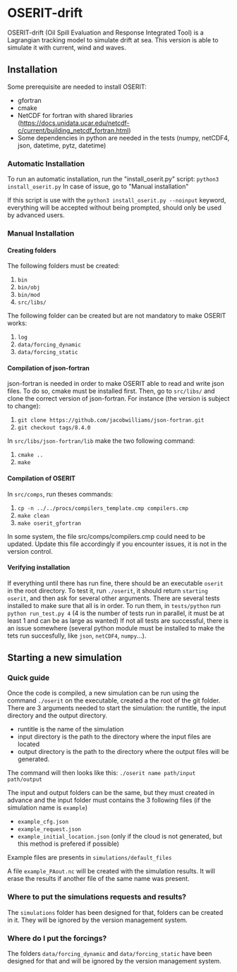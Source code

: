 # OSERIT-drift

OSERIT-drift (Oil Spill Evaluation and Response Integrated Tool) is a Lagrangian tracking model to simulate drift at sea. This version is able to simulate it with current, wind and waves.

## Installation

Some prerequisite are needed to install OSERIT:

- gfortran
- cmake
- NetCDF for fortran  with shared libraries (<https://docs.unidata.ucar.edu/netcdf-c/current/building_netcdf_fortran.html>)
- Some dependencies in python are needed in the tests (numpy, netCDF4, json, datetime, pytz, datetime)

### Automatic Installation

To run an automatic installation, run the "install_oserit.py" script: `python3 install_oserit.py`
In case of issue, go to "Manual installation"

If this script is use with the `python3 install_oserit.py --noinput` keyword, everything will be accepted without being prompted, should only be used by advanced users.

### Manual  Installation

#### Creating folders

The following folders must be created:

 1. `bin`
 2. `bin/obj`
 3. `bin/mod`
 4. `src/libs/`

The following folder can be created but are not mandatory to make OSERIT works:

 1. `log`
 2. `data/forcing_dynamic`
 3. `data/forcing_static`

#### Compilation of json-fortran

json-fortran is needed in order to make OSERIT able to read and write json files. To do so, cmake must be installed first. Then, go to `src/libs/` and clone the correct version of json-fortran. For instance (the version is subject to change):

1. `git clone https://github.com/jacobwilliams/json-fortran.git`
2. `git checkout tags/8.4.0`

In `src/libs/json-fortran/lib` make the two following command:

1. `cmake ..`
2. `make`

#### Compilation of OSERIT

In `src/comps`, run theses commands:

1. `cp -n ../../procs/compilers_template.cmp compilers.cmp`
2. `make clean`
3. `make oserit_gfortran`

In some system, the file src/comps/compilers.cmp could need to be updated. Update this file accordingly if you encounter issues, it is not in the version control.

#### Verifying installation  

If everything until there has run fine, there should be an executable `oserit` in the root directory. To test it, run `./oserit`, it should return `starting oserit`, and then ask for several other arguments.
There are several tests installed to make sure that all is in order. To run them, in `tests/python` run `python run_test.py 4` (4 is the number of tests run in parallel, it must be at least 1 and can be as large as wanted)
If not all tests are successful, there is an issue somewhere (several python module must be installed to make the tets run succesfully, like `json`, `netCDF4`, `numpy`...).

## Starting a new simulation

### Quick guide

Once the code is compiled, a new simulation can be run using the command `./oserit` on the executable, created a the root of the git folder.
There are 3 arguments needed to start the simulation: the runtitle, the input directory and the output directory.

- runtitle is the name of the simulation
- input directory is the path to the directory where the input files are located
- output directory is the path to the directory where the output files will be generated.

The command will then looks like this: `./oserit name path/input path/output`

The input and output folders can be the same, but they must created in advance and the input folder must contains the 3 following files (if the simulation name is `example`)

- `example_cfg.json`
- `example_request.json`
- `example_initial_location.json` (only if the cloud is not generated, but this method is prefered if possible)

 Example files are presents in `simulations/default_files`

A file `example_PAout.nc` will be created with the simulation results. It will erase the results if another file of the same name was present.

### Where to put the simulations requests and results?

The `simulations` folder has been designed for that, folders can be created in it. They will be ignored by the version management system.

### Where do I put the forcings?

The folders `data/forcing_dynamic` and `data/forcing_static` have been designed for that and will be ignored by the version management system.

